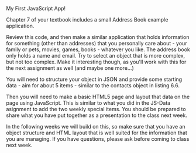 My First JavaScript App!

Chapter 7 of your textbook includes a small Address Book example application.

Review this code, and then make a similar application that holds information for something (other than addresses) that you personally care about - your family or pets, movies, games, books - whatever you like.  The address book only holds a name and email.  Try to select an object that is more complex, but not too complex.  Make it interesting though, as you'll work with this for the next assignment as well (and maybe one more...)

You will need to structure your object in JSON and provide some starting data - aim for about 5 items - similar to the contacts object in listing 6.6.

Then you will need to make a basic HTML5 page and layout that data on the page using JavaScript.  This is similar to what you did in the JS-Data asignment to add the two weekly special items.  You should be prepared to share what you have put together as a presentation to the class next week.

In the following weeks we will build on this, so make sure that you have an object structure and HTML layout that is well suited for the information that you are managing. If you have questions, please ask before coming to class next week.
